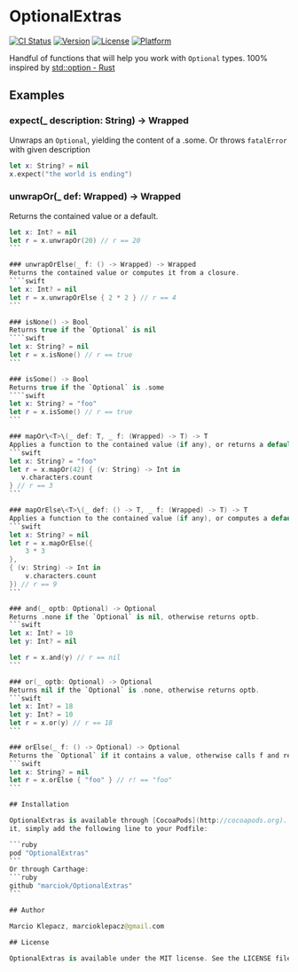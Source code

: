 # OptionalExtras

[![CI Status](https://travis-ci.org/marciok/OptionalExtras.svg?branch=master)](https://travis-ci.org/marciok/OptionalExtras)
[![Version](https://img.shields.io/cocoapods/v/OptionalExtras.svg?style=flat)](http://cocoapods.org/pods/OptionalExtras)
[![License](https://img.shields.io/cocoapods/l/OptionalExtras.svg?style=flat)](http://cocoapods.org/pods/OptionalExtras)
[![Platform](https://img.shields.io/cocoapods/p/OptionalExtras.svg?style=flat)](http://cocoapods.org/pods/OptionalExtras)

Handful of functions that will help you work with `Optional` types. 100% inspired by [std::option - Rust](https://doc.rust-lang.org/std/option/)

## Examples

### expect(_ description: String) -> Wrapped
Unwraps an `Optional`, yielding the content of a .some. Or throws `fatalError` with given description
```swift
let x: String? = nil
x.expect("the world is ending")
```

### unwrapOr(_ def: Wrapped) -> Wrapped
Returns the contained value or a default.
````swift
let x: Int? = nil
let r = x.unwrapOr(20) // r == 20
```

### unwrapOrElse(_ f: () -> Wrapped) -> Wrapped
Returns the contained value or computes it from a closure.
````swift
let x: Int? = nil
let r = x.unwrapOrElse { 2 * 2 } // r == 4
```

### isNone() -> Bool
Returns true if the `Optional` is nil
````swift
let x: String? = nil
let r = x.isNone() // r == true
```

### isSome() -> Bool
Returns true if the `Optional` is .some
````swift
let x: String? = "foo"
let r = x.isSome() // r == true
```

### mapOr\<T>\(_ def: T, _ f: (Wrapped) -> T) -> T
Applies a function to the contained value (if any), or returns a default (if not).
```swift
let x: String? = "foo"
let r = x.mapOr(42) { (v: String) -> Int in
   v.characters.count
} // r == 3
```

### mapOrElse\<T>\(_ def: () -> T, _ f: (Wrapped) -> T) -> T 
Applies a function to the contained value (if any), or computes a default (if not).
```swift
let x: String? = nil
let r = x.mapOrElse({
    3 * 3
},
{ (v: String) -> Int in
    v.characters.count
}) // r == 9
```

### and(_ optb: Optional) -> Optional
Returns .none if the `Optional` is nil, otherwise returns optb.
```swift
let x: Int? = 10
let y: Int? = nil

let r = x.and(y) // r == nil
```

### or(_ optb: Optional) -> Optional
Returns nil if the `Optional` is .none, otherwise returns optb.
```swift
let x: Int? = 18
let y: Int? = 10
let r = x.or(y) // r == 18
```

### orElse(_ f: () -> Optional) -> Optional
Returns the `Optional` if it contains a value, otherwise calls f and returns the result.
```swift
let x: String? = nil
let r = x.orElse { "foo" } // r! == "foo"
```

## Installation

OptionalExtras is available through [CocoaPods](http://cocoapods.org). To install
it, simply add the following line to your Podfile:

```ruby
pod "OptionalExtras"
```
Or through Carthage:
```ruby
github "marciok/OptionalExtras"
```

## Author

Marcio Klepacz, marcioklepacz@gmail.com

## License

OptionalExtras is available under the MIT license. See the LICENSE file for more info.
